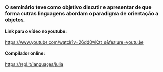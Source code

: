 ### O seminário teve como objetivo discutir e apresentar de que forma outras linguagens abordam o paradigma de orientação a objetos.


#### Link para o vídeo no youtube:
https://www.youtube.com/watch?v=26dd0wKzt_s&feature=youtu.be

#### Compilador online:
https://repl.it/languages/julia


 

